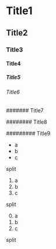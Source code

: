
# Title1

## Title2

### Title3

#### Title4

##### Title5

###### Title6

####### Title7

######## Title8

######### Title9

 - a
 - b
 - c

 split

 1. a
 2. b
 3. c

 split

 0. a
 1. b
 2. c

 split


